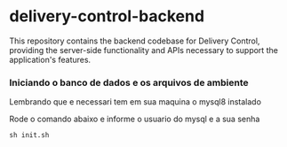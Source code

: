 # delivery-control-backend
This repository contains the backend codebase for Delivery Control, providing the server-side functionality and APIs necessary to support the application's features.

### Iniciando o banco de dados e os arquivos de ambiente

Lembrando que e necessari tem em sua maquina o mysql8 instalado

Rode o comando abaixo e informe o usuario do mysql e a sua senha 

```
sh init.sh
```